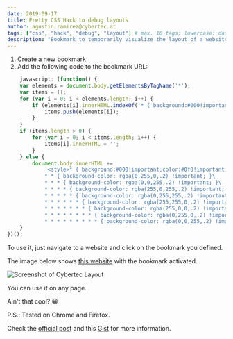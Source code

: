 ```yaml
---
date: 2019-09-17
title: Pretty CSS Hack to debug layouts
author: agustin.ramirez@cybertec.at
tags: ["css", "hack", "debug", "layout"] # max. 10 tags; lowercase; dash-separated
description: "Bookmark to temporarily visualize the layout of a website" # max. 300 chars.
---
```


1. Create a new bookmark
2. Add the following code to the bookmark URL:

```javascript
    javascript: (function() {
	var elements = document.body.getElementsByTagName('*');
	var items = [];
	for (var i = 0; i < elements.length; i++) {
		if (elements[i].innerHTML.indexOf('* { background:#000!important;color:#0f0!important;outline:solid #f00 1px!important; background-color: rgba(255,0,0,.2) !important; }') != -1) {
			items.push(elements[i]);
		}
	}
	if (items.length > 0) {
		for (var i = 0; i < items.length; i++) {
			items[i].innerHTML = '';
		}
	} else {
		document.body.innerHTML +=
			'<style>* { background:#000!important;color:#0f0!important;outline:solid #f00 1px!important; background-color: rgba(255,0,0,.2) !important; }\
            * * { background-color: rgba(0,255,0,.2) !important; }\
            * * * { background-color: rgba(0,0,255,.2) !important; }\
            * * * * { background-color: rgba(255,0,255,.2) !important; }\
            * * * * * { background-color: rgba(0,255,255,.2) !important; }\
            * * * * * * { background-color: rgba(255,255,0,.2) !important; }\
            * * * * * * * { background-color: rgba(255,0,0,.2) !important; }\
            * * * * * * * * { background-color: rgba(0,255,0,.2) !important; }\
            * * * * * * * * * { background-color: rgba(0,0,255,.2) !important; }</style>';
	}
})();
```

To use it, just navigate to a website and click on the bookmark you defined.

The image below shows [this website](https://www.cybertec-postgresql.com/en/) with the bookmark activated.

![Screenshot of Cybertec Layout](./screenshot.png)

You can use it on any page.

Ain't that cool? 😀

P.S.: Tested on Chrome and Firefox.

Check the [official post](https://dev.to/gajus/my-favorite-css-hack-32g3) and this [Gist](https://gist.github.com/vcastroi/e0d296171842e74ad7d4eef7daf15df6) for more information.

